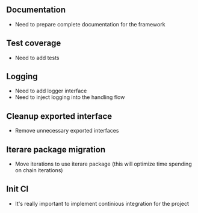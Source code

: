 ## Documentation
- Need to prepare complete documentation for the framework

## Test coverage
- Need to add tests

## Logging
- Need to add logger interface
- Need to inject logging into the handling flow

## Cleanup exported interface
- Remove unnecessary exported interfaces

## Iterare package migration
- Move iterations to use iterare package (this will optimize time spending on chain iterations)

## Init CI
- It's really important to implement continious integration for the project
